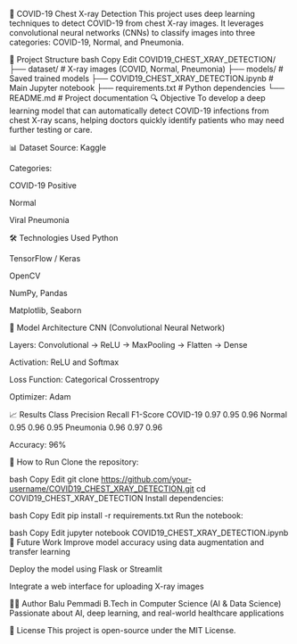 🦠 COVID-19 Chest X-ray Detection
This project uses deep learning techniques to detect COVID-19 from chest X-ray images. It leverages convolutional neural networks (CNNs) to classify images into three categories: COVID-19, Normal, and Pneumonia.

📁 Project Structure
bash
Copy
Edit
COVID19_CHEST_XRAY_DETECTION/
├── dataset/                # X-ray images (COVID, Normal, Pneumonia)
├── models/                 # Saved trained models
├── COVID19_CHEST_XRAY_DETECTION.ipynb  # Main Jupyter notebook
├── requirements.txt        # Python dependencies
└── README.md               # Project documentation
🔍 Objective
To develop a deep learning model that can automatically detect COVID-19 infections from chest X-ray scans, helping doctors quickly identify patients who may need further testing or care.

📊 Dataset
Source: Kaggle

Categories:

COVID-19 Positive

Normal

Viral Pneumonia

🛠️ Technologies Used
Python

TensorFlow / Keras

OpenCV

NumPy, Pandas

Matplotlib, Seaborn

🧠 Model Architecture
CNN (Convolutional Neural Network)

Layers: Convolutional → ReLU → MaxPooling → Flatten → Dense

Activation: ReLU and Softmax

Loss Function: Categorical Crossentropy

Optimizer: Adam

📈 Results
Class	Precision	Recall	F1-Score
COVID-19	0.97	0.95	0.96
Normal	0.95	0.96	0.95
Pneumonia	0.96	0.97	0.96

Accuracy: 96%

🚀 How to Run
Clone the repository:

bash
Copy
Edit
git clone https://github.com/your-username/COVID19_CHEST_XRAY_DETECTION.git
cd COVID19_CHEST_XRAY_DETECTION
Install dependencies:

bash
Copy
Edit
pip install -r requirements.txt
Run the notebook:

bash
Copy
Edit
jupyter notebook COVID19_CHEST_XRAY_DETECTION.ipynb
📌 Future Work
Improve model accuracy using data augmentation and transfer learning

Deploy the model using Flask or Streamlit

Integrate a web interface for uploading X-ray images

🧑‍💻 Author
Balu Pemmadi
B.Tech in Computer Science (AI & Data Science)
Passionate about AI, deep learning, and real-world healthcare applications

📄 License
This project is open-source under the MIT License.
